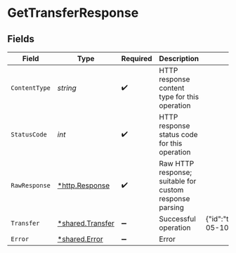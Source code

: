 # GetTransferResponse


## Fields

| Field                                                                                                                                      | Type                                                                                                                                       | Required                                                                                                                                   | Description                                                                                                                                | Example                                                                                                                                    |
| ------------------------------------------------------------------------------------------------------------------------------------------ | ------------------------------------------------------------------------------------------------------------------------------------------ | ------------------------------------------------------------------------------------------------------------------------------------------ | ------------------------------------------------------------------------------------------------------------------------------------------ | ------------------------------------------------------------------------------------------------------------------------------------------ |
| `ContentType`                                                                                                                              | *string*                                                                                                                                   | :heavy_check_mark:                                                                                                                         | HTTP response content type for this operation                                                                                              |                                                                                                                                            |
| `StatusCode`                                                                                                                               | *int*                                                                                                                                      | :heavy_check_mark:                                                                                                                         | HTTP response status code for this operation                                                                                               |                                                                                                                                            |
| `RawResponse`                                                                                                                              | [*http.Response](https://pkg.go.dev/net/http#Response)                                                                                     | :heavy_check_mark:                                                                                                                         | Raw HTTP response; suitable for custom response parsing                                                                                    |                                                                                                                                            |
| `Transfer`                                                                                                                                 | [*shared.Transfer](../../../pkg/models/shared/transfer.md)                                                                                 | :heavy_minus_sign:                                                                                                                         | Successful operation                                                                                                                       | {"id":"transfer_xle830ef8djeoiu","amount":700284,"direction":"cash_out","currency":"USD","arrival_date":"2023-05-10","status":"submitted"} |
| `Error`                                                                                                                                    | [*shared.Error](../../../pkg/models/shared/error.md)                                                                                       | :heavy_minus_sign:                                                                                                                         | Error                                                                                                                                      |                                                                                                                                            |